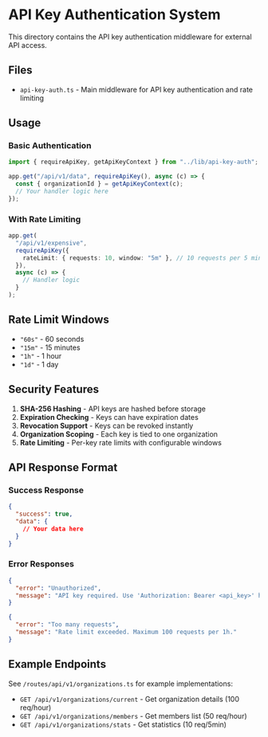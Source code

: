 # API Key Authentication System

This directory contains the API key authentication middleware for external API access.

## Files

- `api-key-auth.ts` - Main middleware for API key authentication and rate limiting

## Usage

### Basic Authentication

```typescript
import { requireApiKey, getApiKeyContext } from "../lib/api-key-auth";

app.get("/api/v1/data", requireApiKey(), async (c) => {
  const { organizationId } = getApiKeyContext(c);
  // Your handler logic here
});
```

### With Rate Limiting

```typescript
app.get(
  "/api/v1/expensive",
  requireApiKey({
    rateLimit: { requests: 10, window: "5m" }, // 10 requests per 5 minutes
  }),
  async (c) => {
    // Handler logic
  }
);
```

## Rate Limit Windows

- `"60s"` - 60 seconds
- `"15m"` - 15 minutes
- `"1h"` - 1 hour
- `"1d"` - 1 day

## Security Features

1. **SHA-256 Hashing** - API keys are hashed before storage
2. **Expiration Checking** - Keys can have expiration dates
3. **Revocation Support** - Keys can be revoked instantly
4. **Organization Scoping** - Each key is tied to one organization
5. **Rate Limiting** - Per-key rate limits with configurable windows

## API Response Format

### Success Response

```json
{
  "success": true,
  "data": {
    // Your data here
  }
}
```

### Error Responses

```json
{
  "error": "Unauthorized",
  "message": "API key required. Use 'Authorization: Bearer <api_key>' header."
}
```

```json
{
  "error": "Too many requests",
  "message": "Rate limit exceeded. Maximum 100 requests per 1h."
}
```

## Example Endpoints

See `/routes/api/v1/organizations.ts` for example implementations:

- `GET /api/v1/organizations/current` - Get organization details (100 req/hour)
- `GET /api/v1/organizations/members` - Get members list (50 req/hour)
- `GET /api/v1/organizations/stats` - Get statistics (10 req/5min)
